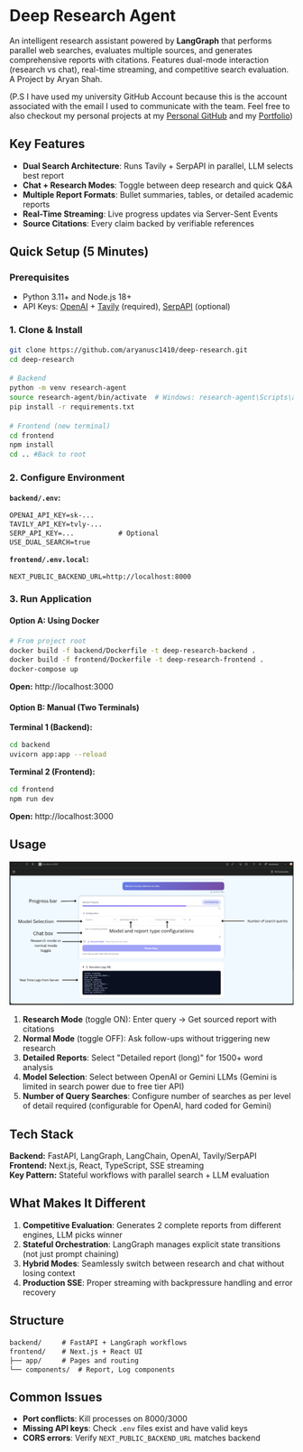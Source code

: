 # Deep Research Agent

An intelligent research assistant powered by **LangGraph** that performs parallel web searches, evaluates multiple sources, and generates comprehensive reports with citations. Features dual-mode interaction (research vs chat), real-time streaming, and competitive search evaluation. A Project by Aryan Shah.

(P.S I have used my university GitHub Account because this is the account associated with the email I used to communicate with the team. Feel free to also checkout my personal projects at my [Personal GitHub](https://github.com/aryan1410) and my [Portfolio](https://www.aryanshah1410.com))

## Key Features

- **Dual Search Architecture**: Runs Tavily + SerpAPI in parallel, LLM selects best report
- **Chat + Research Modes**: Toggle between deep research and quick Q&A
- **Multiple Report Formats**: Bullet summaries, tables, or detailed academic reports
- **Real-Time Streaming**: Live progress updates via Server-Sent Events
- **Source Citations**: Every claim backed by verifiable references

## Quick Setup (5 Minutes)

### Prerequisites

- Python 3.11+ and Node.js 18+
- API Keys: [OpenAI](https://platform.openai.com/api-keys) + [Tavily](https://tavily.com) (required), [SerpAPI](https://serpapi.com) (optional)

### 1. Clone & Install

```bash
git clone https://github.com/aryanusc1410/deep-research.git
cd deep-research

# Backend
python -m venv research-agent
source research-agent/bin/activate  # Windows: research-agent\Scripts\activate
pip install -r requirements.txt

# Frontend (new terminal)
cd frontend
npm install
cd .. #Back to root
```

### 2. Configure Environment

**`backend/.env`:**

```env
OPENAI_API_KEY=sk-...
TAVILY_API_KEY=tvly-...
SERP_API_KEY=...           # Optional
USE_DUAL_SEARCH=true
```

**`frontend/.env.local`:**

```env
NEXT_PUBLIC_BACKEND_URL=http://localhost:8000
```

### 3. Run Application

#### Option A: Using Docker

```bash
# From project root
docker build -f backend/Dockerfile -t deep-research-backend .
docker build -f frontend/Dockerfile -t deep-research-frontend .
docker-compose up
```

**Open:** http://localhost:3000

#### Option B: Manual (Two Terminals)

**Terminal 1 (Backend):**

```bash
cd backend
uvicorn app:app --reload
```

**Terminal 2 (Frontend):**

```bash
cd frontend
npm run dev
```

**Open:** http://localhost:3000

## Usage

![Display](assets/usage_guide.png)

1. **Research Mode** (toggle ON): Enter query → Get sourced report with citations
2. **Normal Mode** (toggle OFF): Ask follow-ups without triggering new research
3. **Detailed Reports**: Select "Detailed report (long)" for 1500+ word analysis
4. **Model Selection**: Select between OpenAI or Gemini LLMs (Gemini is limited in search power due to free tier API)
5. **Number of Query Searches**: Configure number of searches as per level of detail required (configurable for OpenAI, hard coded for Gemini)

## Tech Stack

**Backend:** FastAPI, LangGraph, LangChain, OpenAI, Tavily/SerpAPI  
**Frontend:** Next.js, React, TypeScript, SSE streaming  
**Key Pattern:** Stateful workflows with parallel search + LLM evaluation

## What Makes It Different

1. **Competitive Evaluation**: Generates 2 complete reports from different engines, LLM picks winner
2. **Stateful Orchestration**: LangGraph manages explicit state transitions (not just prompt chaining)
3. **Hybrid Modes**: Seamlessly switch between research and chat without losing context
4. **Production SSE**: Proper streaming with backpressure handling and error recovery

## Structure

```
backend/     # FastAPI + LangGraph workflows
frontend/    # Next.js + React UI
├── app/     # Pages and routing
└── components/  # Report, Log components
```

## Common Issues

- **Port conflicts**: Kill processes on 8000/3000
- **Missing API keys**: Check `.env` files exist and have valid keys
- **CORS errors**: Verify `NEXT_PUBLIC_BACKEND_URL` matches backend
